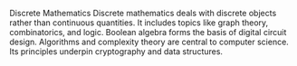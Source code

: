 Discrete Mathematics
Discrete mathematics deals with discrete objects rather than continuous quantities. It includes topics like graph theory, combinatorics, and logic. Boolean algebra forms the basis of digital circuit design. Algorithms and complexity theory are central to computer science. Its principles underpin cryptography and data structures.
